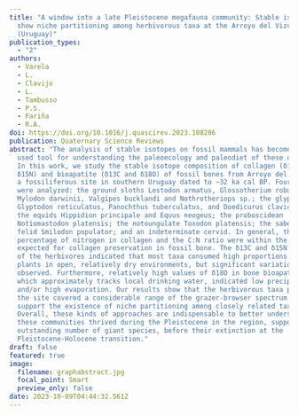 ```yaml
---
title: "A window into a late Pleistocene megafauna community: Stable isotopes
  show niche partitioning among herbivorous taxa at the Arroyo del Vizcaíno site
  (Uruguay)"
publication_types:
  - "2"
authors:
  - Varela
  - L.
  - Clavijo
  - L.
  - Tambusso
  - P.S.
  - Fariña
  - R.A.
doi: https://doi.org/10.1016/j.quascirev.2023.108286
publication: Quaternary Science Reviews
abstract: "The analysis of stable isotopes on fossil mammals has become a widely
  used tool for understanding the paleoecology and paleodiet of these organisms.
  In this work, we study the stable isotope composition of collagen (δ13C and
  δ15N) and bioapatite (δ13C and δ18O) of fossil bones from Arroyo del Vizcaíno,
  a fossiliferous site in southern Uruguay dated to ∼32 ka cal BP. Fourteen taxa
  were analyzed: the ground sloths Lestodon armatus, Glossotherium robustum,
  Mylodon darwinii, Valgipes bucklandi and Nothrotheriops sp.; the glyptodonts
  Glyptodon reticulatus, Panochthus tuberculatus, and Doedicurus clavicaudatus;
  the equids Hippidion principale and Equus neogeus; the proboscidean
  Notiomastodon platensis; the notoungulate Toxodon platensis; the saber-tooth
  felid Smilodon populator; and an indeterminate cervid. In general, the
  percentage of nitrogen in collagen and the C:N ratio were within the limits
  expected for collagen preservation in fossil bone. The δ13C and δ15N results
  of the herbivores indicated that most taxa consumed high proportions of C3
  plants in open, relatively dry environments, but significant variations were
  observed. Furthermore, relatively high values of δ18O in bone bioapatite,
  which approximately tracks local drinking water, indicated low precipitation
  and/or high evaporation. Our results show that the herbivorous taxa present at
  the site covered a considerable range of the grazer-browser spectrum and
  support the existence of niche partitioning among closely related taxa.
  Overall, these kinds of approaches are indispensable to better understand how
  these communities thrived during the Pleistocene in the region, supporting an
  outstanding number of giant species, before their extinction at the
  Pleistocene-Holocene transition."
draft: false
featured: true
image:
  filename: graphabstract.jpg
  focal_point: Smart
  preview_only: false
date: 2023-10-09T04:44:32.561Z
---
```

